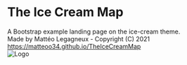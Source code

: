 # The Ice Cream Map
A Bootstrap example landing page on the ice-cream theme.  
Made by Mattéo Legagneux - Copyright (C) 2021  
https://matteoo34.github.io/TheIceCreamMap  
![Logo](https://matteoo34.github.io/TheIceCreamMap/favicon.ico)
